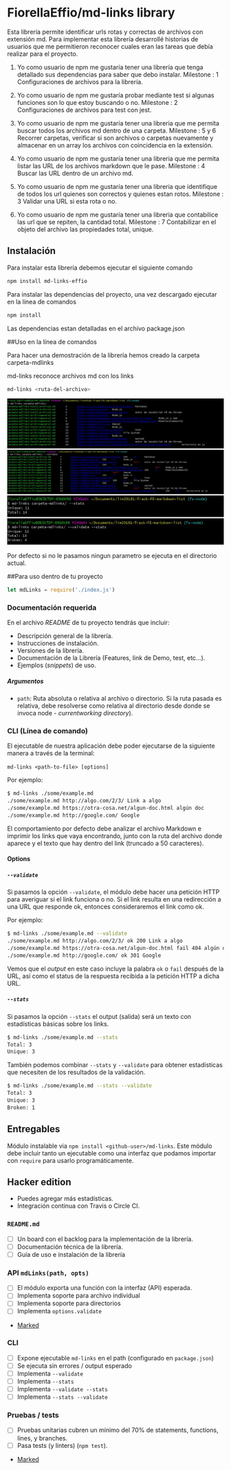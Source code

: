 # FiorellaEffio/md-links library

Esta librería permite identificar urls rotas y correctas de archivos con extensión md.
Para implementar esta librería desarrollé historias de usuarios que me permitieron reconocer cuales eran las tareas
que debía realizar para el proyecto.

1. Yo como usuario de npm me gustaría tener una librería que tenga detallado sus dependencias para saber que debo instalar.
Milestone : 1 Configuraciones de archivos para la librería.

2. Yo como usuario de npm me gustaría probar mediante test si algunas funciones son lo que estoy buscando o no.
Milestone : 2 Configuraciones de archivos para test con jest.

3. Yo como usuario de npm me gustaría tener una libreria que me permita buscar todos los archivos md dentro de una carpeta.
Milestone : 5 y 6 Recorrer carpetas, verificar si son archivos o carpetas nuevamente y almacenar en un array los archivos con coincidencia en la extensión.

4. Yo como usuario de npm me gustaría tener una libreria que me permita listar las URL de los archivos markdown que le pase.
Milestone : 4 Buscar las URL dentro de un archivo md.

5. Yo como usuario de npm me gustaría tener una libreria que identifique de todos los url quienes son correctos y quienes estan rotos.
Milestone : 3 Validar una URL si esta rota o no.

6. Yo como usuario de npm me gustaría tener una libreria que contabilice las url que se repiten, la cantidad total.
Milestone : 7 Contabilizar en el objeto del archivo las propiedades total, unique.

## Instalación

Para instalar esta librería debemos ejecutar el siguiente comando

```bash
npm install md-links-effio
```

Para instalar las dependencias del proyecto, una vez descargado ejecutar en la linea de comandos

```bash
npm install
```

Las dependencias estan detalladas en el archivo package.json

##Uso en la línea de comandos

Para hacer una demostración de la librería hemos creado la carpeta carpeta-mdlinks

md-links reconoce archivos md con los links

```bash
md-links <ruta-del-archivo>
```

![md-links](img/md-links.JPG)
![validate](img/md-links-validate.JPG)
![stats](img/md-links-stats.JPG)
![validate y stats](img/md-links-validate-stats.JPG)


Por defecto si no le pasamos ningun parametro se ejecuta en el directorio actual.

##Para uso dentro de tu proyecto

```js
let mdLinks = require('./index.js')
```

### Documentación requerida

En el archivo _README_ de tu proyecto tendrás que incluir:

- Descripción general de la librería.
- Instrucciones de instalación.
- Versiones de la librería.
- Documentación de la Librería (Features, link de Demo, test, etc...).
- Ejemplos (_snippets_) de uso.

##### Argumentos

- `path`: Ruta absoluta o relativa al archivo o directorio. Si la ruta pasada es relativa, debe resolverse como relativa al directorio desde donde se invoca node - _currentworking directory_).

### CLI (Línea de comando)

El ejecutable de nuestra aplicación debe poder ejecutarse de la siguiente
manera a través de la terminal:

`md-links <path-to-file> [options]`

Por ejemplo:

```sh
$ md-links ./some/example.md
./some/example.md http://algo.com/2/3/ Link a algo
./some/example.md https://otra-cosa.net/algun-doc.html algún doc
./some/example.md http://google.com/ Google
```

El comportamiento por defecto debe analizar el archivo Markdown e imprimir los links que vaya
encontrando, junto con la ruta del archivo donde aparece y el texto
que hay dentro del link (truncado a 50 caracteres).

#### Options

##### `--validate`

Si pasamos la opción `--validate`, el módulo debe hacer una petición HTTP para
averiguar si el link funciona o no. Si el link resulta en una redirección a una
URL que responde ok, entonces consideraremos el link como ok.

Por ejemplo:

```sh
$ md-links ./some/example.md --validate
./some/example.md http://algo.com/2/3/ ok 200 Link a algo
./some/example.md https://otra-cosa.net/algun-doc.html fail 404 algún doc
./some/example.md http://google.com/ ok 301 Google
```

Vemos que el _output_ en este caso incluye la palabra `ok` o `fail` después de
la URL, así como el status de la respuesta recibida a la petición HTTP a dicha
URL.

##### `--stats`

Si pasamos la opción `--stats` el output (salida) será un texto con estadísticas
básicas sobre los links.

```sh
$ md-links ./some/example.md --stats
Total: 3
Unique: 3
```

También podemos combinar `--stats` y `--validate` para obtener estadísticas que
necesiten de los resultados de la validación.

```sh
$ md-links ./some/example.md --stats --validate
Total: 3
Unique: 3
Broken: 1
```

## Entregables

Módulo instalable via `npm install <github-user>/md-links`. Este módulo debe
incluir tanto un ejecutable como una interfaz que podamos importar con `require`
para usarlo programáticamente.

## Hacker edition

- Puedes agregar más estadísticas.
- Integración continua con Travis o Circle CI.

### `README.md`

- [ ] Un board con el backlog para la implementación de la librería.
- [ ] Documentación técnica de la librería.
- [ ] Guía de uso e instalación de la librería

### API `mdLinks(path, opts)`

- [ ] El módulo exporta una función con la interfaz (API) esperada.
- [ ] Implementa soporte para archivo individual
- [ ] Implementa soporte para directorios
- [ ] Implementa `options.validate`
- [Marked](https://github.com/markedjs/marked/blob/master/docs/USING_PRO.md)
### CLI

- [ ] Expone ejecutable `md-links` en el path (configurado en `package.json`)
- [ ] Se ejecuta sin errores / output esperado
- [ ] Implementa `--validate`
- [ ] Implementa `--stats`
- [ ] Implementa `--validate --stats`
- [ ] Implementa `--stats --validate`

### Pruebas / tests

- [ ] Pruebas unitarias cubren un mínimo del 70% de statements, functions,
      lines, y branches.
- [ ] Pasa tests (y linters) (`npm test`).
- [Marked](https://github.com/markedjs/marked/blob/master/docs/USING_PRO.md)
